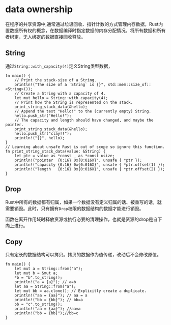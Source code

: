 # data ownership
在程序的共享资源中,通常通过垃圾回收、指针计数的方式管理内存数据，Rust内置数据所有权的概念，在数据编译时指定数据的内存分配情况。将所有数据和所有者绑定，无人绑定的数据直接回收释放。

## String
通过`String::with_capacity(4)`定义String类型数据，
```text
fn main() {
    // Print the stack-size of a String.
    println!("The size of a `String` is {}", std::mem::size_of::<String>());
    // Create a String with a capacity of 4.
    let mut hello = String::with_capacity(4);
    // Print how the String is represented on the stack.
    print_string_stack_data(&hello);
    // Append the text "Hello!" to the (currently empty) String.
    hello.push_str("Hello!");
    // The capacity and length should have changed, and maybe the pointer.
    print_string_stack_data(&hello);
    hello.push_str("clay!!");
    println!("{}", hello);
}
// Learning about unsafe Rust is out of scope so ignore this function.
fn print_string_stack_data(value: &String) {
    let ptr = value as *const _ as *const usize;
    println!("pointer  {0:16} 0x{0:016X}", unsafe { *ptr });
    println!("capacity {0:16} 0x{0:016X}", unsafe { *ptr.offset(1) });
    println!("length   {0:16} 0x{0:016X}", unsafe { *ptr.offset(2) });
}
```

## Drop
Rust中所有的数据都有归属，如果一个数据没有定义归属的话、被重写的话，就需要销毁。此时，只有拥有`Drop`权限的数据结构的数据才能进行销毁。

函数在离开作用域时释放资源或执行必要的清理操作，也就是资源的drop是自下向上进行。

## Copy
只有定长的数据结构可以拷贝。拷贝的数据作为值传递，改动后不会修改原值。
```text
fn main() {
    let mut a = String::from("a");
    let mut b = &mut a;
    *b = "b".to_string();
    println!("a = {a}"); // a=b
    let aa = String::from("a");
    let mut bb = aa.clone(); // Explicitly create a duplicate.
    println!("aa = {aa}"); // aa = a
    println!("bb = {bb}"); // bb=a
    bb = "c".to_string(); 
    println!("aa = {aa}"); //aa=a
    println!("bb = {bb}");//bb=c
}
```
